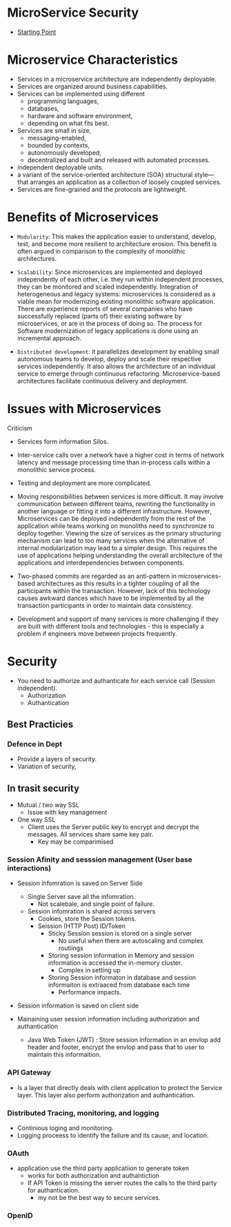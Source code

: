 # MicroService Security

* [Starting Point](https://www.youtube.com/watch?v=wpA0N7kHaDo)

# Microservice Characteristics

* Services in a microservice architecture are independently deployable.
* Services are organized around business capabilities.
* Services can be implemented using different
  - programming languages,
  - databases,
  - hardware and software environment,
  - depending on what fits best.
* Services are small in size,
  - messaging-enabled,
  - bounded by contexts,
  - autonomously developed,
  - decentralized and built and released with automated processes.
* independent deployable units.
* a variant of the service-oriented architecture (SOA) structural style— that arranges an application as a collection of loosely coupled services.
*  Services are fine-grained and the protocols are lightweight.

# Benefits of Microservices

* `Modularity`: This makes the application easier to understand, develop, test, and become more resilient to architecture erosion. This benefit is often argued in comparison to the complexity of monolithic architectures.

* `Scalability`: Since microservices are implemented and deployed independently of each other, i.e. they run within independent processes, they can be monitored and scaled independently. Integration of heterogeneous and legacy systems: microservices is considered as a viable mean for modernizing existing monolithic software application. There are experience reports of several companies who have successfully replaced (parts of) their existing software by microservices, or are in the process of doing so. The process for Software modernization of legacy applications is done using an incremental approach.

* `Distributed development`: it parallelizes development by enabling small autonomous teams to develop, deploy and scale their respective services independently. It also allows the architecture of an individual service to emerge through continuous refactoring. Microservice-based architectures facilitate continuous delivery and deployment.

# Issues with Microservices
Criticism

* Services form information Silos.

* Inter-service calls over a network have a higher cost in terms of network latency and message processing time than in-process calls within a monolithic service process.

* Testing and deployment are more complicated.

* Moving responsibilities between services is more difficult. It may involve communication between different teams, rewriting the functionality in another language or fitting it into a different infrastructure. However, Microservices can be deployed independently from the rest of the application while teams working on monoliths need to synchronize to deploy together.
Viewing the size of services as the primary structuring mechanism can lead to too many services when the alternative of internal modularization may lead to a simpler design. This requires the use of applications helping understanding the overall architecture of the applications and interdependencies between components.

* Two-phased commits are regarded as an anti-pattern in microservices-based architectures as this results in a tighter coupling of all the participants within the transaction. However, lack of this technology causes awkward dances which have to be implemented by all the transaction participants in order to maintain data consistency.

* Development and support of many services is more challenging if they are built with different tools and technologies - this is especially a problem if engineers move between projects frequently.

# Security
* You need to authorize and authanticate for each service call (Session independent).
  - Authorization
  - Authantication

## Best Practicies

### Defence in Dept

* Provide a layers of security.
* Variation of security,

## In trasit security
* Mutual / two way SSL
  - Issue with key management
* One way SSL
  - Client uses the Server public key to encrypt and decrypt the messages. All services share same key pair.
    - Key may be comparimised

### Session Afinity and sesssion management (User base interactions)
* Session infomration is saved on Server Side
  - Single Server save all the infomration.
    - Not scalebale, and single point of failure.
  - Session infomration is shared across servers
    - Cookies, store the Session tokens.
    - Seission (HTTP Post) ID/Token
      - Sticky Session session is stored on a single server
        - No useful when there are autoscaling and complex routiings
      - Storing session information in Memory and session information is accessed the in-memory cluster.
        - Complex in setting up
      - Storing Session informaton in database and session informaiton is extraaced from database each time
        - Performance impacts.

* Session information is saved on client side
* Mainaining user session information including authorization and authantication

  - Java Web Token (JWT) : Store session information in an envlop add header and footer, encrypt the envlop and pass that to user to maintain this informaition.

### API Gateway

* Is a layer that directly deals with client application to protect the Service layer. This layer also perform authorization and authantication.

### Distributed Tracing, monitoring, and logging

* Continious loging and monitoring.
* Logging proceess to identify the failure and its cause, and location.


### OAuth
* application use the third party applicatiion to generate token
  - works for both authorization and authantiction
  - If API Token is missing the server routes the calls to the third party for authantication.
    - my not be the best way to secure services.

### OpenID
